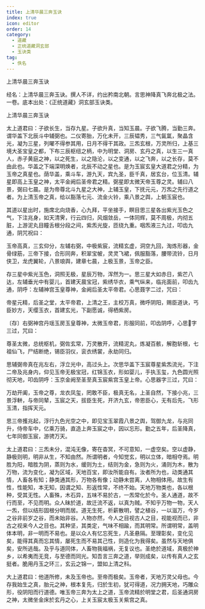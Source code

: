 ```yaml
---
title: 上清华晨三奔玉诀
index: true
icon: editor
order: 14
category:
  - 道藏
  - 正统道藏洞玄部
  - 玉诀类
tag:
  - 佚名
---
```


上清华晨三奔玉诀  

经名：上清华晨三奔玉诀。撰人不详，约出矜南北朝。言思神降真飞奔北极之法。一卷。底本出处：《正统道藏》洞玄部玉诀类。  

上清华晨三奔玉诀  

太上道君曰：子欲长生，当存九星。子欲升真，当知玉晨。子欲飞腾，当勤三奔。谓华盖下北辰斗中辅弼也。二仪寄胎，万化未开，三辰韫秀，三气氤氲，聚晶含光，凝为三星，列曜不得参其用，日月不得干其政。三炁玄根，万灵所归，上基三境大圣宝皇之都，下布三辰枢纽之柄，中为明堂、洞房、玄丹之真，以生三一真人，赤子黄庭之神，以之死生，以之隐沦，以之变通，以之飞奔，以之长存，莫不由此也。华盖之下端深明焕者，北辰不动之星也。是为玉宸玄皇大道君之分精，为玉帝之真星也。荫华盖，乘斗车，游九天，宾九圣，臣千真，居玄台，位玉清。辅星即高上玉皇之神，太平金阙后圣帝君之精。弼星即太微天帝玉尊之灵。辅曰八景，弼曰七晨。是为帝尊北斗九星之大神，上辅玉皇，下抚元元，万炁之先行道之者。为上清玉帝之真，给以豁落七元、流金火铃，乘八景之舆，上朝玉宸也。  

其道以星出时，施席北向烧香，心九拜，平坐接手，瞑目思三星各出紫光玉色之气，下注兆身，如天清霁，行云四归，风烟敛岳，一体同辉，莫不周极，内彻五脏，上游泥丸目瞳舌根分段之间，紫炁光旋，匝绕九重。咽炁液三九过，叩齿九通，阴咒祝曰：  

玉帝高真，三玄仰分，左辅右弼，中极紫宸，流精玄虚，洞空九回，淘炼形器，金骨绿筋，三帝下接，合形同奔，积翠宝帔，灵灵飞裙，佩服豁落，腰带流铃，日月侠卫，龙虎翼轮，八景琅舆，建章七晨，上极玉景，玉帝之臣。  

存三星中紫光玉色，洞照无极，星辰万物，浑然为一。思三星大如赤日，紫芒八达，左辅垂光中有婴儿，首建天晨宝冠，紫绣华衣，乘气纵来，临兆面前，叩齿九通，阴呼：左辅神宫玉皇尊神，金阙后圣太平帝君。心思聂字二过，咒曰：  

帝星元精，后圣之堂，太平帝君，上清之王，主校万真，微呼阴阳，赐臣道诀，丐臣妙方，天缨玉衣，首建玄光，下副愿诚，得栖紫房。  

〔存〕右弼神宫丹瑶玉房玉皇尊神，太微玉帝君，形服同前，叩齿阴呼，心思字三过，咒曰：  

尊圣太微，总统枢机，弼佐玄常，万灵散开，流精泥丸，炼凝百骸，解胞斩根，七祖仙飞，尸结断绝，锡臣羽仪，衮衣绣裳，永劫同归。  

思辅弼帝真在兆左右，浮立光中，高过头上。次思华盖下玉宸尊星紫炁流光，下注二帝及兆身内，仰见玉帝无极宝冠，红锦玉衣，形如婴儿，手执玉玺，九色圆光照彻天地，叩齿阴呼：玉京金阙至圣至真玉宸紫宫玉皇上帝。心思器字三过，咒曰：  

万劫开阖，玉帝之尊，龙衣凤玺，罔敢不臣，极真无名，上圣自然，下接小兆，三景浮軿，与帝同辇，玉宸之天，拔臣生死，开济九玄，帝恩臣心，无有后先，飞形玉清，指挥天元。  

思三帝擭兆起，浮行九色光空之中，即见宝玉翠霞八景之舆，驾御九龙，与兆同升，侍帝车中，亿乘万骑，直造上奔玉宸之中，因以忘形。勤之五年，后圣降真，七年同御玉宸，游骋万天。  

太上道君曰：三炁未分，混沌无像，寄在杳冥，不可意知，一虚空矣。空以虚静，静极则明，明非从生，不知由然。所谓明者，今知觉玄，明以立体，暗相夺焉。明胜为阳，暗胜为阴，蒸则为水，缓则为土，结则为金，急则为火，涌则为木，散为万物，流为变化，凝为区域，天地百宝，即汝所能自有。汝者所为也，动类通其情，人畜各有知；静类通其形，万物各有像；动静未尝离，人物相体用。故生有性，性能知，本无知，因谓之知、形返性常，不终不始。天地万物类也，各以根种，受其无性。人畜殊，木石异，五味不易於古，一炁常化於今。圣人通道，故不行而至，不见而明。众人昧於道，故迁流不返，以真为贼。不知乎万物一物，天人一炁，但以结形固根分明而居。道无生死，析薪散明，譬之植谷，一以滋万，今岁之谷非前岁之谷，而未始非谷。人物亦然，今人之目视古人之目，视能视而已，非古之视来今人之目也。其种坚，其类定，气味不相踰，而其明常。所谓明常，盖明体本明，非一明而不易也。是以众人有忆忘死生，凡圣悬隔。至理彰矣，变化见矣，能得其真而忘其情，屡死生而不易其己性，则造化为我得矣。虽然与天地俱矣，安所逃哉。及乎与道同体，人畜物我福祸，无复议也。圣绝於道域，真极於神乡，以希夷而无竞，与至德而同光。知吾言三奔之道，举则成矣，以传有真人之玄挺者。脆用丹玉之环三，玄云之锦一，盟如上清之科。  

大上道君曰：他道所修，未及玉帝也。至帝而极矣。玉帝者，天地万灵父母也。今存我始生之真，胎元之神，根本复先，归於生初，犹可得道，况力拥天地，巧雕众形，役阴阳而行道德。唯玉帝三奔为太上之道，玉帝流精於明堂之君，后圣通洞房之神，太微坐金床於玄丹之心，上关玉宸太极玉关紫宫之真。  
